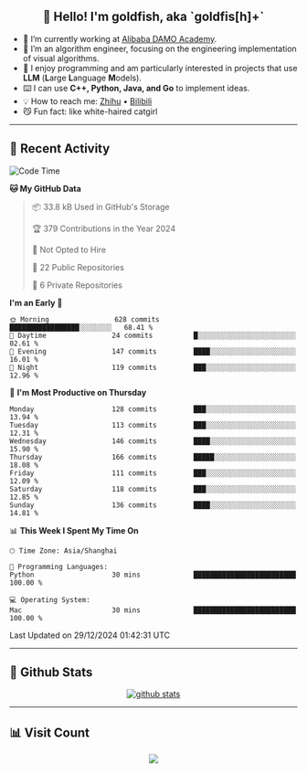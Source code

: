 
<h2 align="center">👋 Hello! I'm goldfish, aka `goldfis[h]+`</h2>

- 📍 I’m currently working at [Alibaba DAMO Academy](https://damo.alibaba.com/).  
- 🌱 I’m an algorithm engineer, focusing on the engineering implementation of visual algorithms.  
- 💬 I enjoy programming and am particularly interested in projects that use **LLM** (**L**arge **L**anguage **M**odels).   
- ⌨️ I can use **C++, Python, Java, and Go** to implement ideas.  
- 💡 How to reach me: [Zhihu](https://www.zhihu.com/people/goldfishh) • [Bilibili](https://space.bilibili.com/11349246)  
- 😼 Fun fact: like white-haired catgirl  

-------

## 🔧 Recent Activity

<!--START_SECTION:waka-->
![Code Time](http://img.shields.io/badge/Code%20Time-94%20hrs%2010%20mins-blue)

**🐱 My GitHub Data** 

> 📦 33.8 kB Used in GitHub's Storage 
 > 
> 🏆 379 Contributions in the Year 2024
 > 
> 🚫 Not Opted to Hire
 > 
> 📜 22 Public Repositories 
 > 
> 🔑 6 Private Repositories 
 > 
**I'm an Early 🐤** 

```text
🌞 Morning                628 commits         █████████████████░░░░░░░░   68.41 % 
🌆 Daytime                24 commits          █░░░░░░░░░░░░░░░░░░░░░░░░   02.61 % 
🌃 Evening                147 commits         ████░░░░░░░░░░░░░░░░░░░░░   16.01 % 
🌙 Night                  119 commits         ███░░░░░░░░░░░░░░░░░░░░░░   12.96 % 
```
📅 **I'm Most Productive on Thursday** 

```text
Monday                   128 commits         ███░░░░░░░░░░░░░░░░░░░░░░   13.94 % 
Tuesday                  113 commits         ███░░░░░░░░░░░░░░░░░░░░░░   12.31 % 
Wednesday                146 commits         ████░░░░░░░░░░░░░░░░░░░░░   15.90 % 
Thursday                 166 commits         █████░░░░░░░░░░░░░░░░░░░░   18.08 % 
Friday                   111 commits         ███░░░░░░░░░░░░░░░░░░░░░░   12.09 % 
Saturday                 118 commits         ███░░░░░░░░░░░░░░░░░░░░░░   12.85 % 
Sunday                   136 commits         ████░░░░░░░░░░░░░░░░░░░░░   14.81 % 
```


📊 **This Week I Spent My Time On** 

```text
🕑︎ Time Zone: Asia/Shanghai

💬 Programming Languages: 
Python                   30 mins             █████████████████████████   100.00 % 

💻 Operating System: 
Mac                      30 mins             █████████████████████████   100.00 % 
```


 Last Updated on 29/12/2024 01:42:31 UTC
<!--END_SECTION:waka-->

-------

## 📆 Github Stats

<p align="center">
    <a href="https://github.com/anuraghazra/github-readme-stats">
      <img src="https://github-readme-stats.vercel.app/api?username=goldfishh&show_icons=true&theme=dracula" alt="github stats" />
    </a>
</p>

-------

## 📊 Visit Count

<p align="center">
  <a href="https://count.getloli.com/"><img src="https://count.getloli.com/get/@:goldfishh?theme=rule34"></a>
</p>
